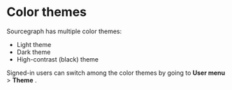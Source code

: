 # Color themes

Sourcegraph has multiple color themes:

- Light theme
- Dark theme
- High-contrast (black) theme

Signed-in users can switch among the color themes by going to **User menu** > **Theme** .
